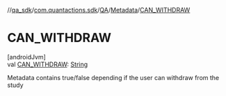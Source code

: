 //[qa_sdk](../../../../index.md)/[com.quantactions.sdk](../../index.md)/[QA](../index.md)/[Metadata](index.md)/[CAN_WITHDRAW](-c-a-n_-w-i-t-h-d-r-a-w.md)

# CAN_WITHDRAW

[androidJvm]\
val [CAN_WITHDRAW](-c-a-n_-w-i-t-h-d-r-a-w.md): [String](https://developer.android.com/reference/kotlin/java/lang/String.html)

Metadata contains true/false depending if the user can withdraw from the study
